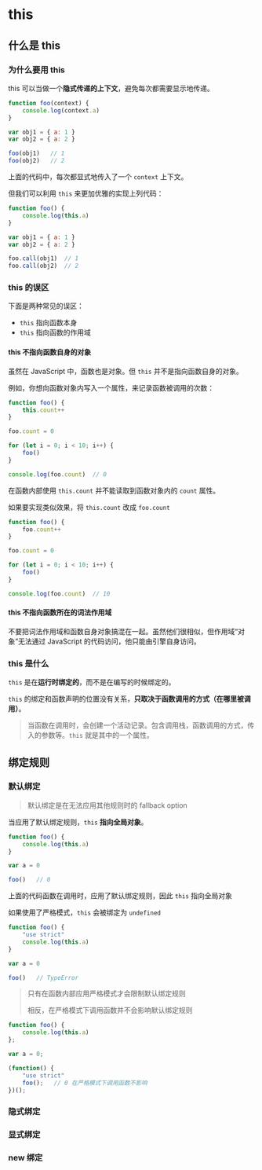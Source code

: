 # this

## 什么是 this

### 为什么要用 this

this 可以当做一个**隐式传递的上下文**，避免每次都需要显示地传递。

```javascript
function foo(context) {
    console.log(context.a)
}

var obj1 = { a: 1 }
var obj2 = { a: 2 }

foo(obj1)   // 1
foo(obj2)   // 2
```

上面的代码中，每次都显式地传入了一个 `context` 上下文。

但我们可以利用 `this` 来更加优雅的实现上列代码：

```javascript
function foo() {
    console.log(this.a)
}

var obj1 = { a: 1 }
var obj2 = { a: 2 }

foo.call(obj1)  // 1
foo.call(obj2)  // 2
```

### this 的误区

下面是两种常见的误区：

* `this` 指向函数本身
* `this` 指向函数的作用域

#### this 不指向函数自身的对象

虽然在 JavaScript 中，函数也是对象。但 `this` 并不是指向函数自身的对象。

例如，你想向函数对象内写入一个属性，来记录函数被调用的次数：

```javascript
function foo() {
    this.count++
}

foo.count = 0

for (let i = 0; i < 10; i++) {
    foo()
}

console.log(foo.count)  // 0
```

在函数内部使用 `this.count` 并不能读取到函数对象内的 `count` 属性。

如果要实现类似效果，将 `this.count` 改成 `foo.count`

```javascript
function foo() {
    foo.count++
}

foo.count = 0

for (let i = 0; i < 10; i++) {
    foo()
}

console.log(foo.count)  // 10
```

#### this **不指向函数所在的词法作用域**

不要把词法作用域和函数自身对象搞混在一起。虽然他们很相似，但作用域“对象”无法通过 JavaScript 的代码访问，他只能由引擎自身访问。

### this 是什么

`this` 是在**运行时绑定的**，而不是在编写的时候绑定的。

`this` 的绑定和函数声明的位置没有关系，**只取决于函数调用的方式（在哪里被调用）**。

> 当函数在调用时，会创建一个活动记录。包含调用栈，函数调用的方式，传入的参数等。`this` 就是其中的一个属性。

## 绑定规则

### &#x20;默认绑定

> 默认绑定是在无法应用其他规则时的 fallback option

当应用了默认绑定规则，`this` **指向全局对象**。

```javascript
function foo() {
    console.log(this.a)
}

var a = 0

foo()   // 0
```

上面的代码函数在调用时，应用了默认绑定规则，因此 `this` 指向全局对象

如果使用了严格模式，`this` 会被绑定为 `undefined`

```javascript
function foo() {
    "use strict"
    console.log(this.a)
}

var a = 0

foo()   // TypeError
```

> 只有在函数内部应用严格模式才会限制默认绑定规则
>
> 相反，在严格模式下调用函数并不会影响默认绑定规则

```javascript
function foo() {
    console.log(this.a)
};

var a = 0;

(function() {
    "use strict"
    foo();   // 0 在严格模式下调用函数不影响
})();
```

### 隐式绑定



### 显式绑定



### new 绑定
